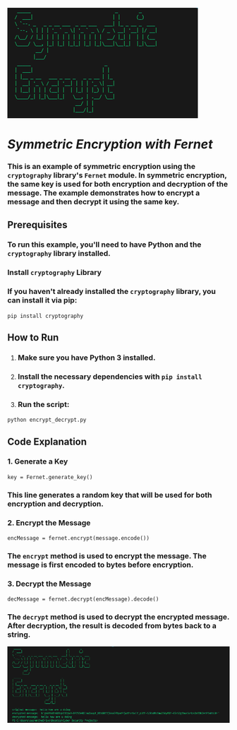![logo](https://github.com/kartik8411/Encryption_Decryption/blob/main/image1.png)
# *Symmetric Encryption with Fernet*

### This is an example of symmetric encryption using the `cryptography` library's `Fernet` module. In symmetric encryption, the same key is used for both encryption and decryption of the message. The example demonstrates how to encrypt a message and then decrypt it using the same key.

## Prerequisites

### To run this example, you'll need to have Python and the `cryptography` library installed.

### Install `cryptography` Library

### If you haven't already installed the `cryptography` library, you can install it via pip:

```
pip install cryptography
```
## How to Run
1. ### Make sure you have Python 3 installed.
2. ### Install the necessary dependencies with `pip install cryptography`.
3. ### Run the script:

```
python encrypt_decrypt.py
```

## Code Explanation

### 1. Generate a Key
```
key = Fernet.generate_key()
```
### This line generates a random key that will be used for both encryption and decryption.

### 2. Encrypt the Message
```
encMessage = fernet.encrypt(message.encode())
```
### The `encrypt` method is used to encrypt the message. The message is first encoded to bytes before encryption.

### 3. Decrypt the Message
```
decMessage = fernet.decrypt(encMessage).decode()
```
### The `decrypt` method is used to decrypt the encrypted message. After decryption, the result is decoded from bytes back to a string.

![logo](https://github.com/kartik8411/Encryption_Decryption/blob/main/image2.png)
















